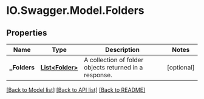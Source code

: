 # IO.Swagger.Model.Folders
## Properties

Name | Type | Description | Notes
------------ | ------------- | ------------- | -------------
**_Folders** | [**List&lt;Folder&gt;**](Folder.md) | A collection of folder objects returned in a response. | [optional] 

[[Back to Model list]](../README.md#documentation-for-models) [[Back to API list]](../README.md#documentation-for-api-endpoints) [[Back to README]](../README.md)

